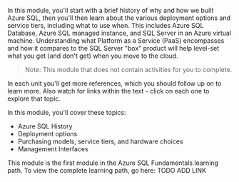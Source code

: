 In this module, you'll start with a brief history of why and how we built Azure SQL, then you'll then learn about the various deployment options and service tiers, including what to use when. This includes Azure SQL Database, Azure SQL managed instance, and SQL Server in an Azure virtual machine. Understanding what Platform as a Service (PaaS) encompasses and how it compares to the SQL Server "box" product will help level-set what you get (and don't get) when you move to the cloud.  

> Note: This module that does not contain activities for you to complete.  

In each unit you'll get more references, which you should follow up on to learn more. Also watch for links within the text - click on each one to explore that topic.  

In this module, you'll cover these topics:  

- Azure SQL History  
- Deployment options
- Purchasing models, service tiers, and hardware choices  
- Management Interfaces  

This module is the first module in the Azure SQL Fundamentals learning path. To view the complete learning path, go here: TODO ADD LINK
